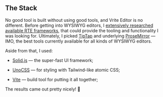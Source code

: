 ## The Stack

No good tool is built without using good tools, and Vrite Editor is no different. Before getting into WYSIWYG editors, I [extensively researched available RTE frameworks](https://vrite.io/blog/best-js-rich-text-editors-for-2023/), that could provide the tooling and functionality I was looking for. Ultimately, I picked [TipTap](https://tiptap.dev/) and underlying [ProseMirror](https://prosemirror.net/) — IMO, the best tools currently available for all kinds of WYSIWYG editors.

Aside from that, I used:

- [Solid.js](https://solidjs.com/) — the super-fast UI framework;

- [UnoCSS](https://unocss.dev/) — for styling with Tailwind-like atomic CSS;

- [Vite](https://vitejs.dev/) — build tool for putting it all together;

The results came out pretty nicely! 🌟